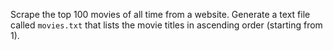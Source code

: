 Scrape the top 100 movies of all time from a website. Generate a text file called `movies.txt` that lists the movie titles in ascending order (starting from 1). 
